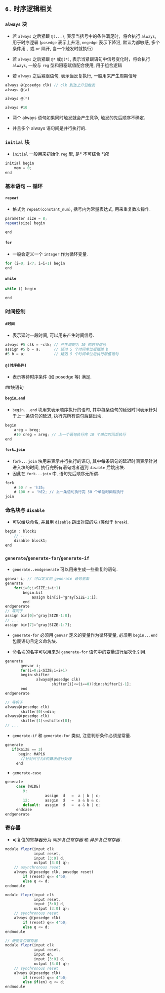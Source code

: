 ## `6.` 时序逻辑相关

###  `always` 块
* 若 `always` 之后紧跟 `@(...)`, 表示当括号中的条件满足时，将会执行 `always`, 用于时序逻辑 (`posedge` 表示上升沿, `negedge` 表示下降沿, 默认为都敏感, 多个条件用 `,` 或 `or` 隔开, 当一个触发时就执行)

* 若 `always` 之后紧跟 `@*` 或`@(*)`, 表示当紧跟语句中信号变化时，将会执行 `always`, 一般与 `reg` 型和阻塞赋值配合使用, 用于组合逻辑
* 若 `always` 之后紧跟语句, 表示当反复执行, 一般用来产生周期信号

``` js 
always @(posedge clk) // clk 到达上升沿触发
always @(a)

always @(*)

always #10
```
* 两个 always 语句如果同时触发就会产生竞争, 触发的先后顺序不确定.

* 并且多个 always 语句间是并行执行的.

### `initial` 块 
* `initial` 一般用来初始化 `reg` 型, 是* 不可综合 *的!

``` js
initial begin
    mem = 0;
end
```
### 基本语句 -- 循环
#### `repeat`

* 格式为 `repeat(constant_num)`, 括号内为常量表达式, 用来重复数次操作.
``` js
parameter size = 8;
repeat(size) begin

end
```
#### `for`
* 一般会定义一个 `integer` 作为循环变量.
``` js
for (i=0; i<7; i=i+1) begin
end
```
#### `while`
``` js
while () begin

end
```
### 时间控制

#### `#时间` 
* 表示延时一段时间, 可以用来产生时间信号.
``` js
always #5 clk = ~clk; // 产生周期为 10 的时钟信号
assign #5 b = a;      // 延时 5 个时间单位后赋给 b
#5 b = a;             // 延迟 5 个时间单位后执行赋值语句
```
#### `@(时序条件)` 
* 表示等待时序条件 (如 posedge 等) 满足.

##块语句

#### `begin…end`
* `begin...end` 块用来表示顺序执行的语句, 其中每条语句的延迟时间表示针对于上一条语句的延迟, 执行完所有语句后跳出块.
``` js
begin
    areg = breg;
    #10 creg = areg; // 上一个语句执行完 10 个单位时间后执行
end
```
#### `fork…join`
* `fork...join` 块用来表示并行执行的语句, 其中每条语句的延迟时间表示针对进入块的时间, 执行完所有语句或者遇到 `disable` 后跳出块.
* 因此在 `fork...join` 中, 语句先后顺序无所谓.
``` js
fork
    # 50 r = 'h35;
    # 100 r = 'hE2; // 上一条语句执行完 50 个单位时间后执行
join
```
### 命名块与 `disable`
* 可以给块命名, 并且用 `disable` 跳出对应的块 (类似于 `break`).
``` js
begin : block1
    // ...
    disable block1;
end
```
### `generate`/`generate-for`/`generate-if`
* `generate..endgenerate` 可以用来生成一些重复的语句.
``` js
genvar i; // 可以定义到 generate 语句里面
generate
    for(i=0;i<SIZE;i=i+1)
        begin:bit
            assign bin[i]=^gray[SIZE-1:i];
        end
endgenerate
// 等同于
assign bin[0]=^gray[SIZE-1:0];
// ...
assign bin[7]=^gray[SIZE-1:7];
```

* `generate-for` 必须用 `genvar` 定义的变量作为循环变量, 必须用 `begin...end` 包裹语句且定义命名块.

* 命名块的名字可以用来对 `generate-for` 语句中的变量进行层次化引用.

``` js
generate
       genvar i;
       for(i=0;i<SIZE;i=i+1)
       begin:shifter
              always@(posedge clk)
                     shifter[i]<=(i==0)?din:shifter[i-1];
       end
endgenerate

// 等价于
always@(posedge clk)
       shifter[0]<=din;
always@(posedge clk)
       shifter[1]<=shifter[0];
// ...
```

* `generate-if` 和 `generate-for` 类似, 注意判断条件必须是常量.
``` js
generate
   if(KSiZE == 3)
      begin: MAP16
       //针对尺寸为3的算法进行处理
     end
```
* `generate-case`
``` js
generate
     case (WIDE)
        9:
                  assign  d   =  a | b | c;
        12:       assgin  d   =  a & b & c;
        default:  assgin  d   =  a & b | c;
     endcase
endgenerate
```
### 寄存器
* 可复位的寄存器分为 *同步复位寄存器* 和 *异步复位寄存器* .
``` js
module flopr(input clk
             input reset,
             input [3:0] d,
             output [3:0] q);
    // asynchronous reset
    always @(posedge clk, posedge reset)
        if (reset) q<= 4'b0;
        else q <= d;
endmodule
```
``` js
module flopr(input clk
             input reset,
             input [3:0] d,
             output [3:0] q);
    // synchronous reset
    always @(posedge clk)
        if (reset) q<= 4'b0;
        else q <= d;
endmodule
```
``` js
// 使能复位寄存器
module flopr(input clk
             input reset,
             input en,
             input [3:0] d,
             output [3:0] q);
    // synchronous reset
    always @(posedge clk)
        if (reset) q<= 4'b0;
        else if(en) q <= d;
endmodule
```